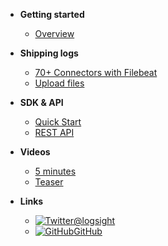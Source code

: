 <!-- docs/_sidebar.md -->

- **Getting started**
    - [Overview](/)

- **Shipping logs**
    - [70+ Connectors with Filebeat](/shipping_logs/filebeats.md)
    - [Upload files](/shipping_logs/upload_files.md)

- **SDK & API**
    - [Quick Start](/sdk_api/quick_start.md)
    - [REST API](/sdk_api/rest_api.md)
    
- **Videos**
    - [5 minutes](/videos/5_minutes.md)
    - [Teaser](/videos/teaser.md)

- **Links**
    - [![Twitter](/assets/img/twitter.svg)@logsight](http://twitter.com/logsight)
    - [![GitHub](/assets/img/github.svg)GitHub](https://github.com/aiops)
